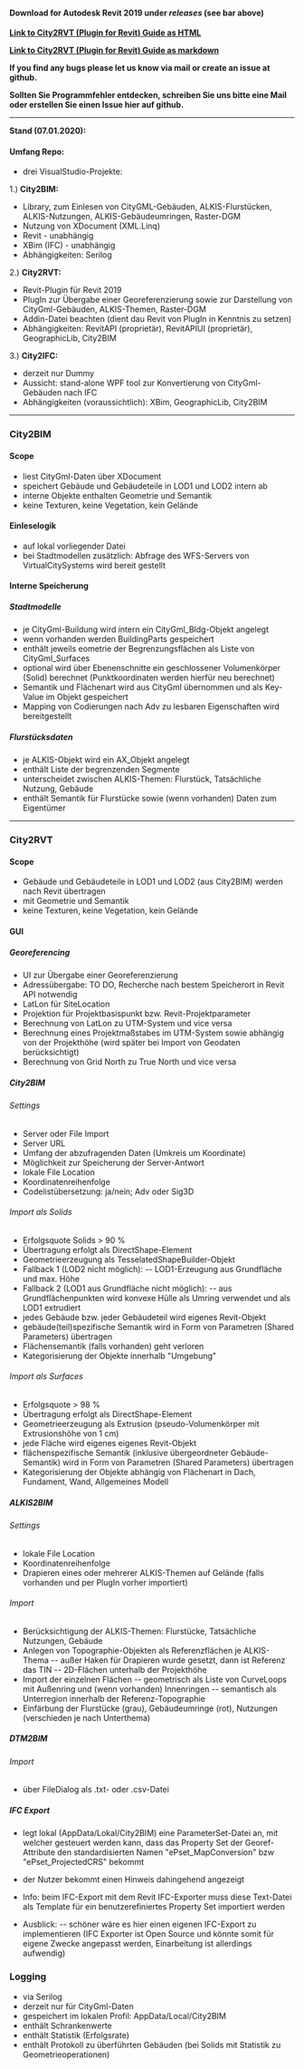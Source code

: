 #### Download for **Autodesk Revit 2019** under *releases* (see bar above)

[**Link to City2RVT (Plugin for Revit) Guide as HTML**](Doc_City2RVT.html)

[**Link to City2RVT (Plugin for Revit) Guide as markdown**](Doc_City2RVT.md)


**If you find any bugs please let us know via mail or create an issue at github.**

**Sollten Sie Programmfehler entdecken, schreiben Sie uns bitte eine Mail oder erstellen Sie einen Issue hier auf github.**

----------------------


**Stand (07.01.2020):**

#### Umfang Repo:
- drei VisualStudio-Projekte:

1.) **City2BIM:**
 - Library, zum Einlesen von CityGML-Gebäuden, ALKIS-Flurstücken, ALKIS-Nutzungen, ALKIS-Gebäudeumringen, Raster-DGM
 - Nutzung von XDocument (XML.Linq)
 - Revit - unabhängig
 - XBim (IFC) - unabhängig
 - Abhängigkeiten: Serilog

2.) **City2RVT:**
 - Revit-Plugin für Revit 2019
 - PlugIn zur Übergabe einer Georeferenzierung sowie zur Darstellung von CityGml-Gebäuden, ALKIS-Themen, Raster-DGM
 - Addin-Datei beachten (dient dau Revit von PlugIn in Kenntnis zu setzen)
 - Abhängigkeiten: RevitAPI (proprietär), RevitAPIUI (proprietär), GeographicLib, City2BIM

3.) **City2IFC:**
 - derzeit nur Dummy
 - Aussicht: stand-alone WPF tool zur Konvertierung von CityGml-Gebäuden nach IFC
 - Abhängigkeiten (voraussichtlich): XBim, GeographicLib, City2BIM

---------------------------

### City2BIM

#### Scope

- liest CityGml-Daten über XDocument
- speichert Gebäude und Gebäudeteile in LOD1 und LOD2 intern ab
- interne Objekte enthalten Geometrie und Semantik
- keine Texturen, keine Vegetation, kein Gelände

#### Einleselogik

- auf lokal vorliegender Datei
- bei Stadtmodellen zusätzlich: Abfrage des WFS-Servers von VirtualCitySystems wird bereit gestellt


#### Interne Speicherung

##### Stadtmodelle

- je CityGml-Buildung wird intern ein CityGml_Bldg-Objekt angelegt
- wenn vorhanden werden BuildingParts gespeichert
- enthält jeweils eometrie der Begrenzungsflächen als Liste von CityGml_Surfaces
- optional wird über Ebenenschnitte ein geschlossener Volumenkörper (Solid) berechnet (Punktkoordinaten werden hierfür neu berechnet)
- Semantik und Flächenart wird aus CityGml übernommen und als Key-Value im Objekt gespeichert
- Mapping von Codierungen nach Adv zu lesbaren Eigenschaften wird bereitgestellt

##### Flurstücksdaten

- je ALKIS-Objekt wird ein AX_Objekt angelegt
- enthält Liste der begrenzenden Segmente
- unterscheidet zwischen ALKIS-Themen: Flurstück, Tatsächliche Nutzung, Gebäude
- enthält Semantik für Flurstücke sowie (wenn vorhanden) Daten zum Eigentümer

------------------------------------

### City2RVT

#### Scope

- Gebäude und Gebäudeteile in LOD1 und LOD2 (aus City2BIM) werden nach Revit übertragen
- mit Geometrie und Semantik
- keine Texturen, keine Vegetation, kein Gelände

#### GUI

##### Georeferencing

- UI zur Übergabe einer Georeferenzierung
- Adressübergabe: TO DO, Recherche nach bestem Speicherort in Revit API notwendig
- LatLon für SiteLocation
- Projektion für Projektbasispunkt bzw. Revit-Projektparameter
- Berechnung von LatLon zu UTM-System und vice versa
- Berechnung eines Projektmaßstabes im UTM-System sowie abhängig von der Projekthöhe (wird später bei Import von Geodaten berücksichtigt)
- Berechnung von Grid North zu True North und vice versa

#####  City2BIM

###### Settings

- Server oder File Import
- Server URL
- Umfang der abzufragenden Daten (Umkreis um Koordinate)
- Möglichkeit zur Speicherung der Server-Antwort
- lokale File Location
- Koordinatenreihenfolge
- Codelistübersetzung: ja/nein; Adv oder Sig3D

###### Import als Solids

- Erfolgsquote Solids > 90 %
- Übertragung erfolgt als DirectShape-Element
- Geometrieerzeugung als TesselatedShapeBuilder-Objekt
- Fallback 1 (LOD2 nicht möglich):
-- LOD1-Erzeugung aus Grundfläche und max. Höhe
- Fallback 2 (LOD1 aus Grundfläche nicht möglich): 
-- aus Grundflächenpunkten wird konvexe Hülle als Umring verwendet und als LOD1 extrudiert
- jedes Gebäude bzw. jeder Gebäudeteil wird eigenes Revit-Objekt
- gebäude(teil)spezifische Semantik wird in Form von Parametren (Shared Parameters) übertragen
- Flächensemantik (falls vorhanden) geht verloren
- Kategorisierung der Objekte innerhalb "Umgebung"

###### Import als Surfaces

- Erfolgsquote > 98 %
- Übertragung erfolgt als DirectShape-Element
- Geometrieerzeugung als Extrusion (pseudo-Volumenkörper mit Extrusionshöhe von 1 cm)
- jede Fläche wird eigenes eigenes Revit-Objekt
- flächenspezifische Semantik (inklusive übergeordneter Gebäude-Semantik) wird in Form von Parametren (Shared Parameters) übertragen
- Kategorisierung der Objekte abhängig von Flächenart in Dach, Fundament, Wand, Allgemeines Modell

##### ALKIS2BIM

###### Settings

- lokale File Location
- Koordinatenreihenfolge
- Drapieren eines oder mehrerer ALKIS-Themen auf Gelände (falls vorhanden und per PlugIn vorher importiert)

###### Import

- Berücksichtigung der ALKIS-Themen: Flurstücke, Tatsächliche Nutzungen, Gebäude
- Anlegen von Topographie-Objekten als Referenzflächen je ALKIS-Thema
-- außer Haken für Drapieren wurde gesetzt, dann ist Referenz das TIN
-- 2D-Flächen unterhalb der Projekthöhe
- Import der einzelnen Flächen
-- geometrisch als Liste von CurveLoops mit Außenring und (wenn vorhanden) Innenringen
-- semantisch als Unterregion innerhalb der Referenz-Topographie
- Einfärbung der Flurstücke (grau), Gebäudeumringe (rot), Nutzungen (verschieden je nach Unterthema)

##### DTM2BIM

###### Import

- über FileDialog als .txt- oder .csv-Datei

##### IFC Export

- legt lokal (AppData/Lokal/City2BIM) eine ParameterSet-Datei an, mit welcher gesteuert werden kann, dass das Property Set der Georef-Attribute den standardisierten Namen "ePset_MapConversion" bzw "ePset_ProjectedCRS" bekommt
- der Nutzer bekommt einen Hinweis dahingehend angezeigt
- Info: beim IFC-Export mit dem Revit IFC-Exporter muss diese Text-Datei als Template für ein benutzerefiniertes Property Set importiert werden

- Ausblick:
-- schöner wäre es hier einen eigenen IFC-Export zu implementieren (IFC Exporter ist Open Source und könnte somit für eigene Zwecke angepasst werden, Einarbeitung ist allerdings aufwendig)

### Logging

- via Serilog
- derzeit nur für CityGml-Daten
- gespeichert im lokalen Profil: AppData/Local/City2BIM
- enthält Schrankenwerte
- enthält Statistik (Erfolgsrate)
- enthält Protokoll zu überführten Gebäuden (bei Solids mit Statistik zu Geometrieoperationen)